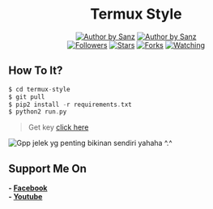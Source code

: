 <h1 align="center">
  Termux Style
</h1>
<p align="center">
<a href="#"><img title="Author by Sanz" src="https://img.shields.io/badge/Coded%20By-Sanz-orange?"></a>
<a href="#"><img title="Author by Sanz" src="https://img.shields.io/badge/Code%20-python2.7-blue?"></a>
<br>
<a href="https://github.com/Sxp-ID/followers">
<img title="Followers" src="https://img.shields.io/github/followers/Sxp-ID?label=Followers&color=blue&style=flat-square"></a>
<a href="https://github.com/Sxp-ID/termux-style/stargazers/">
<img title="Stars" src="https://img.shields.io/github/stars/Sxp-ID/termux-style?label=Stars&color=red&style=flat-square"></a>
<a href="https://github.com/Sxp-ID/termux-style/network/members">
<img title="Forks" src="https://img.shields.io/github/forks/Sxp-ID/termux-style?label=Forks&color=red&style=flat-square"></a>
<a href="https://github.com/Sxp-ID/termux-style/watchers"><img title="Watching" src="https://img.shields.io/github/watchers/Sxp-ID/termux-style?label=Watchers&color=blue&style=flat-square"></a>
</br>
</p>

## How To It?
```php
$ cd termux-style
$ git pull
$ pip2 install -r requirements.txt
$ python2 run.py
```

> Get key [click here](https://bit.ly/3iORsZ8)

![Gpp jelek yg penting bikinan sendiri yahaha ^.^](https://github.com/Sxp-ID/termux-style/blob/master/.termux-style.png?raw=true)

## Support Me On
<b>- [Facebook](https://m.facebook.com/dhasilva.junior.3)</b>
<br>
<b>- [Youtube](https://www.youtube.com/channel/UCLRXFyMN0L8yH9F-xxOd7Og)</b>
</br>
<!-- Wih Bang jago klik raw pasti mau copas ya >_<
<!-- Jangan di copas donk anyink :v
